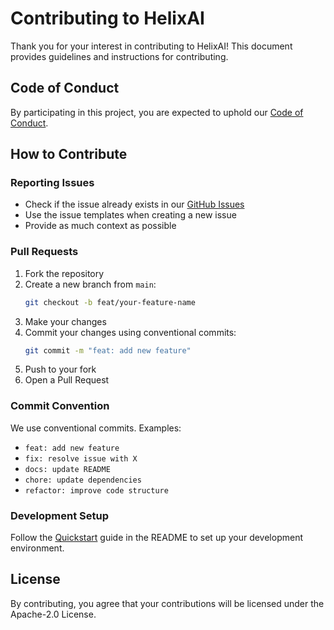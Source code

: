 # Contributing to HelixAI

Thank you for your interest in contributing to HelixAI! This document provides guidelines and instructions for contributing.

## Code of Conduct

By participating in this project, you are expected to uphold our [Code of Conduct](CODE_OF_CONDUCT.md).

## How to Contribute

### Reporting Issues

- Check if the issue already exists in our [GitHub Issues](https://github.com/miurla/helixai/issues)
- Use the issue templates when creating a new issue
- Provide as much context as possible

### Pull Requests

1. Fork the repository
2. Create a new branch from `main`:
   ```bash
   git checkout -b feat/your-feature-name
   ```
3. Make your changes
4. Commit your changes using conventional commits:
   ```bash
   git commit -m "feat: add new feature"
   ```
5. Push to your fork
6. Open a Pull Request

### Commit Convention

We use conventional commits. Examples:

- `feat: add new feature`
- `fix: resolve issue with X`
- `docs: update README`
- `chore: update dependencies`
- `refactor: improve code structure`

### Development Setup

Follow the [Quickstart](README.md#-quickstart) guide in the README to set up your development environment.

## License

By contributing, you agree that your contributions will be licensed under the Apache-2.0 License.
